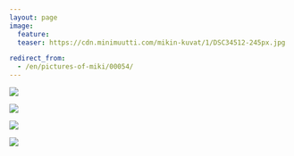 ```yaml
---
layout: page
image:
  feature:
  teaser: https://cdn.minimuutti.com/mikin-kuvat/1/DSC34512-245px.jpg

redirect_from:
  - /en/pictures-of-miki/00054/
---
```


![](https://cdn.minimuutti.com/mikin-kuvat/1/DSC34517-800px.jpg)

![](https://cdn.minimuutti.com/mikin-kuvat/1/DSC34515-800px.jpg)

![](https://cdn.minimuutti.com/mikin-kuvat/1/DSC34514-800px.jpg)

![](https://cdn.minimuutti.com/mikin-kuvat/1/DSC34512-800px.jpg)
